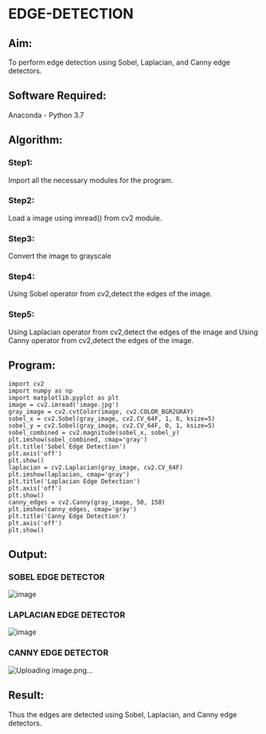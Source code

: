 # EDGE-DETECTION
## Aim:
To perform edge detection using Sobel, Laplacian, and Canny edge detectors.

## Software Required:
Anaconda - Python 3.7

## Algorithm:
### Step1:
Import all the necessary modules for the program.

### Step2:
Load a image using imread() from cv2 module.

### Step3:
Convert the image to grayscale

### Step4:
Using Sobel operator from cv2,detect the edges of the image.

### Step5:

Using Laplacian operator from cv2,detect the edges of the image and Using Canny operator from cv2,detect the edges of the image.
## Program:
```
import cv2
import numpy as np
import matplotlib.pyplot as plt
image = cv2.imread('image.jpg')  
gray_image = cv2.cvtColor(image, cv2.COLOR_BGR2GRAY)
sobel_x = cv2.Sobel(gray_image, cv2.CV_64F, 1, 0, ksize=5) 
sobel_y = cv2.Sobel(gray_image, cv2.CV_64F, 0, 1, ksize=5)
sobel_combined = cv2.magnitude(sobel_x, sobel_y)
plt.imshow(sobel_combined, cmap='gray')
plt.title('Sobel Edge Detection')
plt.axis('off')
plt.show()
laplacian = cv2.Laplacian(gray_image, cv2.CV_64F)
plt.imshow(laplacian, cmap='gray')
plt.title('Laplacian Edge Detection')
plt.axis('off')
plt.show()
canny_edges = cv2.Canny(gray_image, 50, 150)
plt.imshow(canny_edges, cmap='gray')
plt.title('Canny Edge Detection')
plt.axis('off')
plt.show()
```
## Output:
### SOBEL EDGE DETECTOR

![image](https://github.com/user-attachments/assets/30ee74a3-426c-470b-865e-b25fe9346083)

### LAPLACIAN EDGE DETECTOR

![image](https://github.com/user-attachments/assets/b876befc-ac56-403c-a6c8-931a97d627c0)

### CANNY EDGE DETECTOR

![Uploading image.png…]()

## Result:
Thus the edges are detected using Sobel, Laplacian, and Canny edge detectors.
